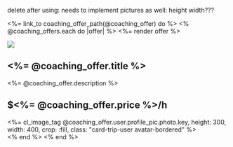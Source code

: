 
delete after using:
needs to implement pictures as well:
height width???

<%= link_to coaching_offer_path(@coaching_offer) do %>
<% @coaching_offers.each do |offer| %>
  <%= render offer %>
  <div class="card-trip">
        <img src="https://img.freepik.com/free-vector/matrix-style-binary-code-digital-background-with-falling-numbers_1017-25336.jpg" />
        <div class="card-trip-infos">
          <div>
            <h2><%= @coaching_offer.title %></h2>
            <p><%= @coaching_offer.description %></p>
          </div>
          <h2 class="card-trip-pricing"> $<%= @coaching_offer.price %>/h</h2>
          <%= cl_image_tag @coaching_offer.user.profile_pic.photo.key, height: 300, width: 400, crop: :fill, class: "card-trip-user avatar-bordered" %>
        </div>
      </div>
 <% end %>
<% end %>
